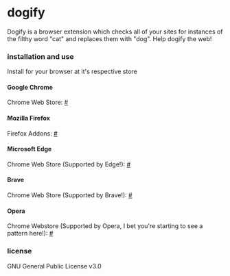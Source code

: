 # dogify
Dogify is a browser extension which checks all of your sites for instances of the filthy word "cat" and replaces them with "dog". Help dogify the web!
### installation and use
Install for your browser at it's respective store
#### Google Chrome
Chrome Web Store: [#](#)
#### Mozilla Firefox
Firefox Addons: [#](#)
#### Microsoft Edge 
Chrome Web Store (Supported by Edge!): [#](#)
#### Brave
Chrome Web Store (Supported by Brave!): [#](#)
#### Opera
Chrome Webstore (Supported by Opera, I bet you're starting to see a pattern here!): [#](#)
### license
GNU General Public License v3.0
